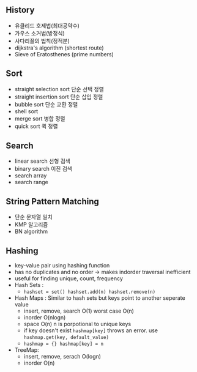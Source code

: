 ## History
- 유클리드 호제법(최대공약수)
- 가우스 소거법(방정식)
- 사다리꼴의 법칙(정적분)
- dijkstra's algorithm (shortest route)
- Sieve of Eratosthenes (prime numbers)

## Sort
- straight selection sort 단순 선택 정렬
- straight insertion sort 단순 삽입 정렬
- bubble sort 단순 교환 정렬
- shell sort
- merge sort 병합 정렬
- quick sort 퀵 정렬

## Search
- linear search 선형 검색
- binary search 이진 검색
- search array
- search range

## String Pattern Matching
- 단순 문자열 일치
- KMP 알고리즘
- BN algorithm


## Hashing
- key-value pair using hashing function
- has no duplicates and no order -> makes indorder traversal inefficient
- useful for finding unique, count, frequency
- Hash Sets :
	- ``hashset = set() hashset.add(n) hashset.remove(n)``
- Hash Maps : Similar to  hash sets but keys point to another seperate value
	- insert, remove, search O(1)  worst case O(n)
	- inorder O(nlogn)
	- space O(n) n is porpotional to unique keys
	- if key doesn't exist ``hashmap[key]`` throws an error. use ``hashmap.get(key, default_value)``
	- ``hashmap = {} hashmap[key] = n``
- TreeMap:
	- insert, remove, serach O(logn)
	- inorder O(n)